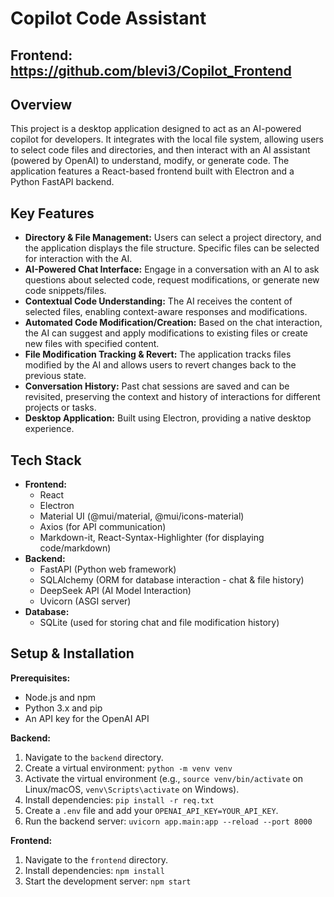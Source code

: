 # Copilot Code Assistant
## Frontend: https://github.com/blevi3/Copilot_Frontend
## Overview

This project is a desktop application designed to act as an AI-powered copilot for developers. It integrates with the local file system, allowing users to select code files and directories, and then interact with an AI assistant (powered by OpenAI) to understand, modify, or generate code. The application features a React-based frontend built with Electron and a Python FastAPI backend.


## Key Features

* **Directory & File Management:** Users can select a project directory, and the application displays the file structure. Specific files can be selected for interaction with the AI.
* **AI-Powered Chat Interface:** Engage in a conversation with an AI to ask questions about selected code, request modifications, or generate new code snippets/files.
* **Contextual Code Understanding:** The AI receives the content of selected files, enabling context-aware responses and modifications.
* **Automated Code Modification/Creation:** Based on the chat interaction, the AI can suggest and apply modifications to existing files or create new files with specified content.
* **File Modification Tracking & Revert:** The application tracks files modified by the AI and allows users to revert changes back to the previous state.
* **Conversation History:** Past chat sessions are saved and can be revisited, preserving the context and history of interactions for different projects or tasks.
* **Desktop Application:** Built using Electron, providing a native desktop experience.


## Tech Stack

* **Frontend:**
    * React
    * Electron
    * Material UI (@mui/material, @mui/icons-material)
    * Axios (for API communication)
    * Markdown-it, React-Syntax-Highlighter (for displaying code/markdown)
* **Backend:**
    * FastAPI (Python web framework)
    * SQLAlchemy (ORM for database interaction - chat & file history)
    * DeepSeek API (AI Model Interaction)
    * Uvicorn (ASGI server)
* **Database:**
    * SQLite (used for storing chat and file modification history)


## Setup & Installation


**Prerequisites:**
* Node.js and npm
* Python 3.x and pip
* An API key for the OpenAI API

**Backend:**
1.  Navigate to the `backend` directory.
2.  Create a virtual environment: `python -m venv venv`
3.  Activate the virtual environment (e.g., `source venv/bin/activate` on Linux/macOS, `venv\Scripts\activate` on Windows).
4.  Install dependencies: `pip install -r req.txt`
5.  Create a `.env` file and add your `OPENAI_API_KEY=YOUR_API_KEY`.
6.  Run the backend server: `uvicorn app.main:app --reload --port 8000`

**Frontend:**
1.  Navigate to the `frontend` directory.
2.  Install dependencies: `npm install`
3.  Start the development server: `npm start`
